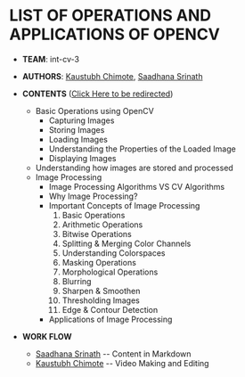 # LIST OF OPERATIONS AND APPLICATIONS OF OPENCV

+ **TEAM**: int-cv-3
+ **AUTHORS**: [Kaustubh Chimote](https://github.com/Kaustubhchimote), [Saadhana Srinath](https://github.com/AnaSrinath)

+ **CONTENTS** ([Click Here to be redirected]())
   - Basic Operations using OpenCV
        * Capturing Images
        * Storing Images
        * Loading Images
        * Understanding the Properties of the Loaded Image
        * Displaying Images
   - Understanding how images are stored and processed
   - Image Processing
        * Image Processing Algorithms VS CV Algorithms
        * Why Image Processing?
        * Important Concepts of Image Processing
            1. Basic Operations
            1. Arithmetic Operations
            1. Bitwise Operations
            1. Splitting & Merging Color Channels
            1. Understanding Colorspaces
            1. Masking Operations
            1. Morphological Operations
            1. Blurring
            1. Sharpen & Smoothen
            1. Thresholding Images
            1. Edge & Contour Detection
        * Applications of Image Processing

+ **WORK FLOW**
    - [Saadhana Srinath](https://github.com/AnaSrinath) -- Content in Markdown
    - [Kaustubh Chimote](https://github.com/Kaustubhchimote) -- Video Making and Editing

